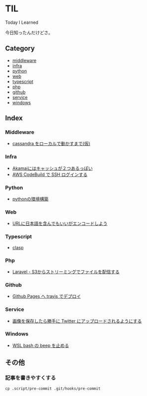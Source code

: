 # TIL

Today I Learned

今日知ったんだけどさ。

## Category

- [middleware](#middleware)
- [infra](#infra)
- [python](#python)
- [web](#web)
- [typescript](#typescript)
- [php](#php)
- [github](#github)
- [service](#service)
- [windows](#windows)

## Index

### Middleware

- [cassandra をローカルで動かすまで(仮)](middleware/cassandra-in-local.md)

### Infra

- [Akamaiにはキャッシュが２つあるっぽい](infra/akamai_two_cache.md)
- [AWS CodeBuild で SSH ログインする](infra/aws_codebuild_parameter_store.md)

### Python

- [pythonの環境構築](python/create-env.md)

### Web

- [URLに日本語を含んでもいいがエンコードしよう](web/url-must-be-encoded.md)

### Typescript

- [clasp](typescript/clasp.md)

### Php

- [Laravel - S3からストリーミングでファイルを配信する](php/laravel-stream-from-s3.md)

### Github

- [Github Pages へ travis でデプロイ](github/ghp-deploy.md)

### Service

- [画像を保存したら勝手に Twitter にアップロードされるようにする](service/integrate-drive-to-twitter.md)

### Windows

- [WSL bash の beep を止める](windows/stop-bash-beep.md)

## その他

### 記事を書きやすくする

```
cp .script/pre-commit .git/hooks/pre-commit
```